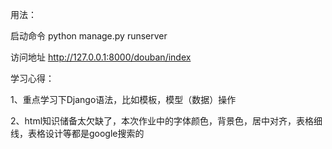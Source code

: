 用法：

启动命令  python manage.py runserver

访问地址  http://127.0.0.1:8000/douban/index

学习心得：

1、重点学习下Django语法，比如模板，模型（数据）操作

2、html知识储备太欠缺了，本次作业中的字体颜色，背景色，居中对齐，表格细线，表格设计等都是google搜索的
